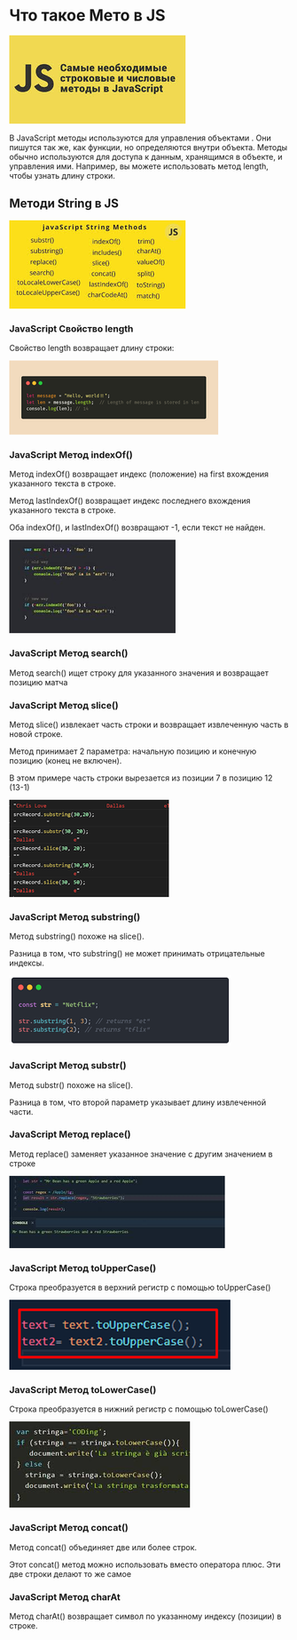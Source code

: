 # Что такое Мето в JS
![alt text](image.png)

В JavaScript методы используются для управления объектами . Они пишутся так же, как функции, но определяются внутри объекта. Методы обычно используются для доступа к данным, хранящимся в объекте, и управления ими. Например, вы можете использовать метод length, чтобы узнать длину строки.

## Методи String в JS 

![alt text](image-1.png)

### JavaScript Свойство length
Свойство length возвращает длину строки:

![alt text](image-5.png)

### JavaScript Метод indexOf()
Метод indexOf() возвращает индекс (положение) на first вхождения указанного текста в строке.

Метод lastIndexOf() возвращает индекс последнего вхождения указанного текста в строке.

Оба indexOf(), и lastIndexOf() возвращают -1, если текст не найден.

![alt text](image-6.png)

### JavaScript Метод search()
Метод search() ищет строку для указанного значения и возвращает позицию матча

### JavaScript Метод slice()
Метод slice() извлекает часть строки и возвращает извлеченную часть в новой строке.

Метод принимает 2 параметра: начальную позицию и конечную позицию (конец не включен).

В этом примере часть строки вырезается из позиции 7 в позицию 12 (13-1)

![alt text](image-8.png)

### JavaScript Метод substring()
Метод substring() похоже на slice().

Разница в том, что substring() не может принимать отрицательные индексы.

![alt text](image-7.png)

### JavaScript Метод substr()
Метод substr() похоже на slice().

Разница в том, что второй параметр указывает длину извлеченной части.

### JavaScript Метод replace()
Метод replace() заменяет указанное значение с другим значением в строке

![alt text](image-2.png)

### JavaScript Метод toUpperCase()
Строка преобразуется в верхний регистр с помощью toUpperCase()

![alt text](image-3.png)


### JavaScript Метод toLowerCase()
Строка преобразуется в нижний регистр с помощью toLowerCase()

![alt text](image-4.png)

### JavaScript Метод concat()
Метод concat() объединяет две или более строк.

Этот concat() метод можно использовать вместо оператора плюс. Эти две строки делают то же самое


### JavaScript Метод charAt
Метод charAt() возвращает символ по указанному индексу (позиции) в строке.


